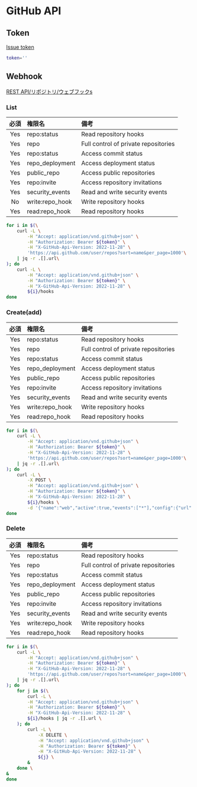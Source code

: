 # GitHub API

## Token

[Issue token](https://github.com/settings/tokens)

```sh
token=''
```

## Webhook

[REST API/リポジトリ/ウェブフックs](https://docs.github.com/ja/rest/repos/webhooks?apiVersion=2022-11-28)

### List

| 必須 | 権限名 | 備考 |
|:-:|:-|:-|
| Yes | repo:status | Read repository hooks |
| Yes | repo | Full control of private repositories |
| Yes | repo:status | Access commit status |
| Yes | repo_deployment | Access deployment status |
| Yes | public_repo | Access public repositories |
| Yes | repo:invite | Access repository invitations |
| Yes | security_events | Read and write security events |
| No | write:repo_hook | Write repository hooks |
| Yes | read:repo_hook  | Read repository hooks |

```sh
for i in $(\
    curl -L \
        -H "Accept: application/vnd.github+json" \
        -H "Authorization: Bearer ${token}" \
        -H "X-GitHub-Api-Version: 2022-11-28" \
        'https://api.github.com/user/repos?sort=name&per_page=1000'\
    | jq -r .[].url\
); do
    curl -L \
        -H "Accept: application/vnd.github+json" \
        -H "Authorization: Bearer ${token}" \
        -H "X-GitHub-Api-Version: 2022-11-28" \
        ${i}/hooks
done
```

### Create(add)

| 必須 | 権限名 | 備考 |
|:-:|:-|:-|
| Yes | repo:status | Read repository hooks |
| Yes | repo | Full control of private repositories |
| Yes | repo:status | Access commit status |
| Yes | repo_deployment | Access deployment status |
| Yes | public_repo | Access public repositories |
| Yes | repo:invite | Access repository invitations |
| Yes | security_events | Read and write security events |
| Yes | write:repo_hook | Write repository hooks |
| Yes | read:repo_hook  | Read repository hooks |

```sh
for i in $(\
    curl -L \
        -H "Accept: application/vnd.github+json" \
        -H "Authorization: Bearer ${token}" \
        -H "X-GitHub-Api-Version: 2022-11-28" \
        'https://api.github.com/user/repos?sort=name&per_page=1000'\
    | jq -r .[].url\
); do
    curl -L \
        -X POST \
        -H "Accept: application/vnd.github+json" \
        -H "Authorization: Bearer ${token}" \
        -H "X-GitHub-Api-Version: 2022-11-28" \
        ${i}/hooks \
        -d '{"name":"web","active":true,"events":["*"],"config":{"url":"https://discord.com/api/webhooks/HOGE/FOO/github","content_type":"json","insecure_ssl":"0"}}'
done
```

### Delete

| 必須 | 権限名 | 備考 |
|:-:|:-|:-|
| Yes | repo:status | Read repository hooks |
| Yes | repo | Full control of private repositories |
| Yes | repo:status | Access commit status |
| Yes | repo_deployment | Access deployment status |
| Yes | public_repo | Access public repositories |
| Yes | repo:invite | Access repository invitations |
| Yes | security_events | Read and write security events |
| Yes | write:repo_hook | Write repository hooks |
| Yes | read:repo_hook  | Read repository hooks |

```sh
for i in $(\
    curl -L \
        -H "Accept: application/vnd.github+json" \
        -H "Authorization: Bearer ${token}" \
        -H "X-GitHub-Api-Version: 2022-11-28" \
        'https://api.github.com/user/repos?sort=name&per_page=1000'\
    | jq -r .[].url\
); do
    for j in $(\
        curl -L \
        -H "Accept: application/vnd.github+json" \
        -H "Authorization: Bearer ${token}" \
        -H "X-GitHub-Api-Version: 2022-11-28" \
        ${i}/hooks | jq -r .[].url \
    ); do
        curl -L \
            -X DELETE \
            -H "Accept: application/vnd.github+json" \
            -H "Authorization: Bearer ${token}" \
            -H "X-GitHub-Api-Version: 2022-11-28" \
            ${j} \
        &
    done \
&
done
```
